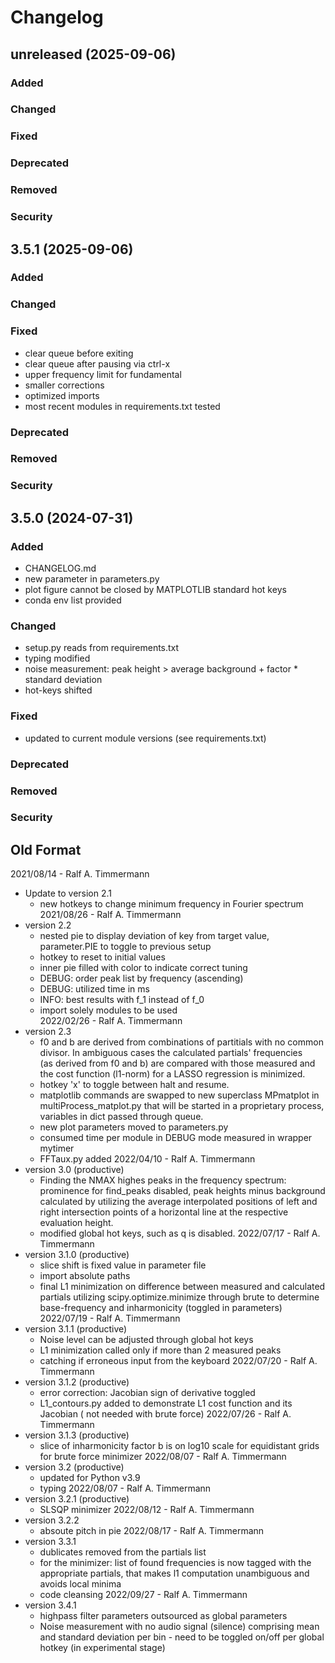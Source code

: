 # Changelog
## unreleased (2025-09-06)
### Added
### Changed
### Fixed
### Deprecated
### Removed
### Security

## 3.5.1 (2025-09-06)
### Added
### Changed
### Fixed
- clear queue before exiting
- clear queue after pausing via ctrl-x
- upper frequency limit for fundamental
- smaller corrections
- optimized imports
- most recent modules in requirements.txt tested
### Deprecated
### Removed
### Security

## 3.5.0 (2024-07-31)
### Added
- CHANGELOG.md 
- new parameter in parameters.py
- plot figure cannot be closed by MATPLOTLIB standard hot keys 
- conda env list provided
### Changed
- setup.py reads from requirements.txt
- typing modified
- noise measurement: peak height > average background + factor * standard deviation
- hot-keys shifted
### Fixed
- updated to current module versions (see requirements.txt)
### Deprecated
### Removed
### Security

## Old Format
2021/08/14 - Ralf A. Timmermann
- Update to version 2.1
    * new hotkeys to change minimum frequency in Fourier spectrum
2021/08/26 - Ralf A. Timmermann
- version 2.2
    * nested pie to display deviation of key from target value, parameter.PIE
    to toggle to previous setup
    * hotkey to reset to initial values
    * inner pie filled with color to indicate correct tuning
    * DEBUG: order peak list by frequency (ascending)
    * DEBUG: utilized time in ms
    * INFO: best results with f_1 instead of f_0
    * import solely modules to be used  
2022/02/26 - Ralf A. Timmermann
- version 2.3
    * f0 and b are derived from combinations of partitials with no common 
    divisor. In ambiguous cases the calculated partials' frequencies  
    (as derived from f0 and b) are compared with those measured and the cost 
    function (l1-norm) for a LASSO regression is minimized.
    * hotkey 'x' to toggle between halt and resume.
    * matplotlib commands are swapped to new superclass MPmatplot in 
    multiProcess_matplot.py that will be started in a proprietary process, 
    variables in dict passed through queue.
    * new plot parameters moved to parameters.py 
    * consumed time per module in DEBUG mode measured in wrapper mytimer
    * FFTaux.py added
2022/04/10 - Ralf A. Timmermann
- version 3.0 (productive)
    * Finding the NMAX highes peaks in the frequency spectrum: prominence 
    for find_peaks disabled, peak heights minus background calculated by 
    utilizing the average interpolated positions of left and right intersection 
    points of a horizontal line at the respective evaluation height.
    * modified global hot keys, such as q is disabled.
2022/07/17 - Ralf A. Timmermann
- version 3.1.0 (productive)
    * slice shift is fixed value in parameter file
    * import absolute paths
    * final L1 minimization on difference between measured and calculated 
    partials utilizing scipy.optimize.minimize through brute
    to determine base-frequency and inharmonicity (toggled in parameters)
2022/07/19 - Ralf A. Timmermann
- version 3.1.1 (productive)
    * Noise level can be adjusted through global hot keys
    * L1 minimization called only if more than 2 measured peaks
    * catching if erroneous input from the keyboard
2022/07/20 - Ralf A. Timmermann
- version 3.1.2 (productive)
    * error correction: Jacobian sign of derivative toggled
    * L1_contours.py added to demonstrate L1 cost function and its Jacobian (
    not needed with brute force) 
2022/07/26 - Ralf A. Timmermann
- version 3.1.3 (productive)
    * slice of inharmonicity factor b is on log10 scale for equidistant grids
    for brute force minimizer
2022/08/07 - Ralf A. Timmermann
- version 3.2 (productive)
    * updated for Python v3.9
    * typing
2022/08/07 - Ralf A. Timmermann
- version 3.2.1 (productive)
    * SLSQP minimizer
2022/08/12 - Ralf A. Timmermann
- version 3.2.2 
    * absoute pitch in pie
2022/08/17 - Ralf A. Timmermann
- version 3.3.1 
    * dublicates removed from the partials list
    * for the minimizer: list of found frequencies is now tagged with 
    the appropriate partials, that makes l1 computation unambiguous and avoids
    local minima
    * code cleansing
2022/09/27 - Ralf A. Timmermann
- version 3.4.1
    * highpass filter parameters outsourced as global parameters
    * Noise measurement with no audio signal (silence) comprising mean and 
    standard deviation per bin - need to be toggled on/off per global hotkey
    (in experimental stage) 
